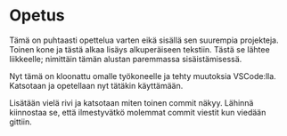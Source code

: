 # Opetus
Tämä on puhtaasti opettelua varten eikä sisällä sen suurempia projekteja. Toinen kone ja tästä alkaa lisäys alkuperäiseen tekstiin. Tästä se lähtee liikkeelle; nimittäin tämän alustan paremmassa sisäistämisessä.

Nyt tämä on kloonattu omalle työkoneelle ja tehty muutoksia VSCode:lla. Katsotaan ja opetellaan nyt tätäkin käyttämään.

Lisätään vielä rivi ja katsotaan miten toinen commit näkyy. Lähinnä kiinnostaa se, että ilmestyvätkö molemmat commit viestit kun viedään gittiin.

